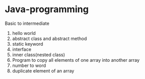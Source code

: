 # Java-programming
Basic to intermediate
1. hello world
2. abstract class and abstract method
3. static keyword
4. interface
5. inner class(nested class)
6. Program to copy all elements of one array into another array
7. number to word
8. duplicate element of an array
